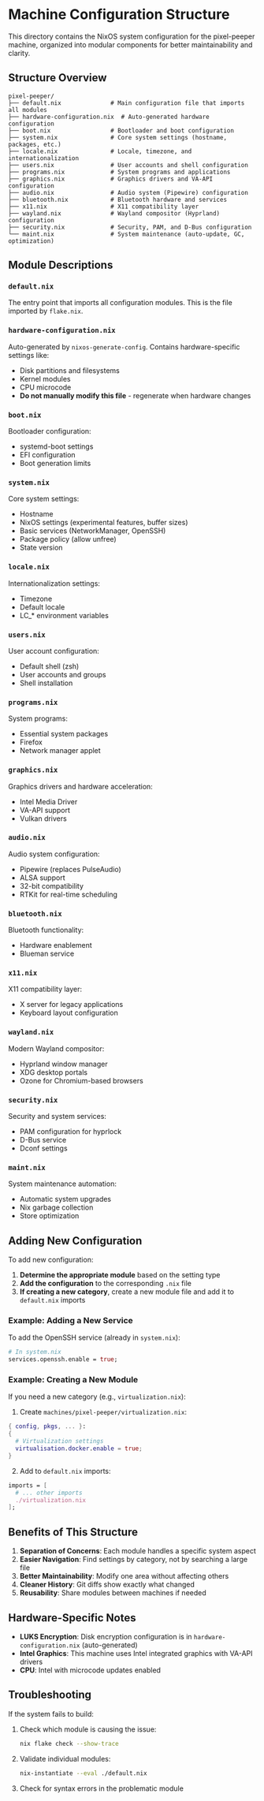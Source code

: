 # Machine Configuration Structure

This directory contains the NixOS system configuration for the pixel-peeper machine, organized into modular components for better maintainability and clarity.

## Structure Overview

```
pixel-peeper/
├── default.nix              # Main configuration file that imports all modules
├── hardware-configuration.nix  # Auto-generated hardware configuration
├── boot.nix                 # Bootloader and boot configuration
├── system.nix               # Core system settings (hostname, packages, etc.)
├── locale.nix               # Locale, timezone, and internationalization
├── users.nix                # User accounts and shell configuration
├── programs.nix             # System programs and applications
├── graphics.nix             # Graphics drivers and VA-API configuration
├── audio.nix                # Audio system (Pipewire) configuration
├── bluetooth.nix            # Bluetooth hardware and services
├── x11.nix                  # X11 compatibility layer
├── wayland.nix              # Wayland compositor (Hyprland) configuration
├── security.nix             # Security, PAM, and D-Bus configuration
└── maint.nix                # System maintenance (auto-update, GC, optimization)
```

## Module Descriptions

### `default.nix`
The entry point that imports all configuration modules. This is the file imported by `flake.nix`.

### `hardware-configuration.nix`
Auto-generated by `nixos-generate-config`. Contains hardware-specific settings like:
- Disk partitions and filesystems
- Kernel modules
- CPU microcode
- **Do not manually modify this file** - regenerate when hardware changes

### `boot.nix`
Bootloader configuration:
- systemd-boot settings
- EFI configuration
- Boot generation limits

### `system.nix`
Core system settings:
- Hostname
- NixOS settings (experimental features, buffer sizes)
- Basic services (NetworkManager, OpenSSH)
- Package policy (allow unfree)
- State version

### `locale.nix`
Internationalization settings:
- Timezone
- Default locale
- LC_* environment variables

### `users.nix`
User account configuration:
- Default shell (zsh)
- User accounts and groups
- Shell installation

### `programs.nix`
System programs:
- Essential system packages
- Firefox
- Network manager applet

### `graphics.nix`
Graphics drivers and hardware acceleration:
- Intel Media Driver
- VA-API support
- Vulkan drivers

### `audio.nix`
Audio system configuration:
- Pipewire (replaces PulseAudio)
- ALSA support
- 32-bit compatibility
- RTKit for real-time scheduling

### `bluetooth.nix`
Bluetooth functionality:
- Hardware enablement
- Blueman service

### `x11.nix`
X11 compatibility layer:
- X server for legacy applications
- Keyboard layout configuration

### `wayland.nix`
Modern Wayland compositor:
- Hyprland window manager
- XDG desktop portals
- Ozone for Chromium-based browsers

### `security.nix`
Security and system services:
- PAM configuration for hyprlock
- D-Bus service
- Dconf settings

### `maint.nix`
System maintenance automation:
- Automatic system upgrades
- Nix garbage collection
- Store optimization

## Adding New Configuration

To add new configuration:

1. **Determine the appropriate module** based on the setting type
2. **Add the configuration** to the corresponding `.nix` file
3. **If creating a new category**, create a new module file and add it to `default.nix` imports

### Example: Adding a New Service

To add the OpenSSH service (already in `system.nix`):

```nix
# In system.nix
services.openssh.enable = true;
```

### Example: Creating a New Module

If you need a new category (e.g., `virtualization.nix`):

1. Create `machines/pixel-peeper/virtualization.nix`:
```nix
{ config, pkgs, ... }:
{
  # Virtualization settings
  virtualisation.docker.enable = true;
}
```

2. Add to `default.nix` imports:
```nix
imports = [
  # ... other imports
  ./virtualization.nix
];
```

## Benefits of This Structure

1. **Separation of Concerns**: Each module handles a specific system aspect
2. **Easier Navigation**: Find settings by category, not by searching a large file
3. **Better Maintainability**: Modify one area without affecting others
4. **Cleaner History**: Git diffs show exactly what changed
5. **Reusability**: Share modules between machines if needed

## Hardware-Specific Notes

- **LUKS Encryption**: Disk encryption configuration is in `hardware-configuration.nix` (auto-generated)
- **Intel Graphics**: This machine uses Intel integrated graphics with VA-API drivers
- **CPU**: Intel with microcode updates enabled

## Troubleshooting

If the system fails to build:

1. Check which module is causing the issue:
   ```bash
   nix flake check --show-trace
   ```

2. Validate individual modules:
   ```bash
   nix-instantiate --eval ./default.nix
   ```

3. Check for syntax errors in the problematic module

